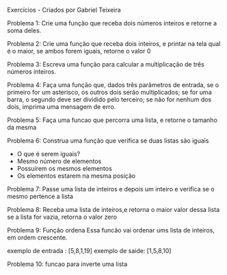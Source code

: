 Exercícios - Criados por Gabriel Teixeira

Problema 1: Crie uma função que receba dois números inteiros e retorne a soma deles.

Problema 2: Crie uma função que receba dois inteiros, e printar na tela qual é o maior, se ambos forem iguais, retorne o valor 0

Problema 3: Escreva uma função para calcular a multiplicação de três números inteiros.

Problema 4:  Faça uma função que, dados três parâmetros de entrada, se o primeiro for um asterisco, os outros dois serão multiplicados; se for uma barra, o segundo deve ser dividido pelo terceiro; se não for nenhum dos dois, imprima uma mensagem de erro.

Problema 5: Faça uma funcao que percorra uma lista, e retorne o tamanho da mesma

Problema 6: Construa uma função que verifica se duas listas são iguais
 - O que é serem iguais?
 - Mesmo número de elementos
 - Possuírem os mesmos elementos
 - Os elementos estarem na mesma posição

Problema 7: Passe uma lista de inteiros e depois um inteiro e verifica se o mesmo pertence a lista

Problema 8: Receba uma lista de inteiros,e retorna o maior valor dessa lista
se a lista for vazia, retorna o valor zero

Problema 9: Função ordena Essa funcão vai ordenar ums lista de inteiros, em ordem crescente.

exemplo de entrada : [5,8,1,19]
exemplo de saide: [1,5,8,10]

Problema 10: funcao para inverte uma lista

